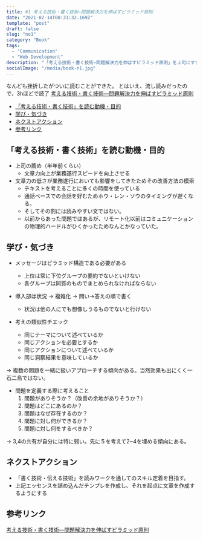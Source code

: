```yaml
---
title: #1 考える技術・書く技術―問題解決力を伸ばすピラミッド原則
date: "2021-02-14T00:31:32.169Z"
template: "post"
draft: false
slug: "no1"
category: "Book"
tags:
  - "Communication"
  - "Web Development"
description: "「考える技術・書く技術―問題解決力を伸ばすピラミッド原則」を上司にすすめられて読んでみての感想とネクストアクション"
socialImage: "/media/book-n1.jpg"
---
```


なんども挫折したがついに読むことができた。
とはいえ、流し読みだったので、3hほどで読了
[考える技術・書く技術―問題解決力を伸ばすピラミッド原則 ](https://amzn.to/3dhEFzz)

- [「考える技術・書く技術」を読む動機・目的](#「考える技術・書く技術」を読む動機・目的)
- [学び・気づき](#学び・気づき)
- [ネクストアクション](#ネクストアクション)
- [参考リンク](#参考リンク)


## 「考える技術・書く技術」を読む動機・目的

- 上司の薦め（半年前くらい）
    - 文章力向上が業務遂行スピードを向上させる
- 文章力の低さが業務遂行においても影響をしてきたためその改善方法の模索
    - テキストを考えることに多くの時間を使っている
    - 通話ベースでの会話を好むためホウ・レン・ソウのタイミングが遅くなる。
    - そしてその割には読みやすい文ではない。
    - 以前からあった問題ではあるが、リモート化以前はコミュニケーションの物理的ハードルがひくかったためなんとかなっていた。

## 学び・気づき

- メッセージはピラミッド構造である必要がある
    - 上位は常に下位グループの要約でないといけない
    - 各グループは同質のものでまとめられなければならない

- 導入部は状況 → 複雑化 → 問い→答えの順で書く
    - 状況は他の人にでも想像しうるものでないと行けない

- 考えの類似性チエック
    - 同じテーマについて述べているか
    - 同じアクションを必要とするか
    - 同じアクションについて述べているか
    - 同じ洞察結果を意味しているか

→ 複数の問題を一緒に扱いアプローチする傾向がある。当然効果も出にくく一石二鳥ではない。

- 問題を定義する際に考えること
    1. 問題がありそうか？（改善の余地がありそうか？）
    2. 問題はどこにあるのか？
    3. 問題はなぜ存在するのか？
    4. 問題に対し何ができるか？
    5. 問題に対し何をするべきか？

→ 3,4の共有が自分には特に弱い。先に５を考えて2~4を埋める傾向にある。

## ネクストアクション

- 「書く技術・伝える技術」を読みワークを通してのスキル定着を目指す。
- 上記エッセンスを詰め込んだテンプレを作成し、それを起点に文章を作成するようにする

## 参考リンク
[考える技術・書く技術―問題解決力を伸ばすピラミッド原則 ](https://amzn.to/3dhEFzz)